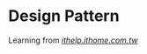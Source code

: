 # Design Pattern

Learning from [_ithelp.ithome.com.tw_](https://ithelp.ithome.com.tw/users/20112528/ironman/2113)
